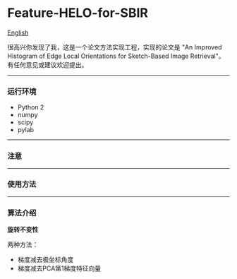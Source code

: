 # Feature-HELO-for-SBIR

[English](https://github.com/KangCai/An-Improved-Histogram-of-Edge-Local-Orientations-for-Sketch-Based-Image-Retrieval/blob/master/README.md)

很高兴你发现了我，这是一个论文方法实现工程，实现的论文是 "An Improved Histogram of Edge Local Orientations for 
Sketch-Based Image Retrieval"。有任何意见或建议欢迎提出。

---

### 运行环境

* Python 2
* numpy
* scipy
* pylab

---

### 注意

---

### 使用方法

---

### 算法介绍


**旋转不变性**

两种方法：

* 梯度减去极坐标角度
* 梯度减去PCA第1梯度特征向量

